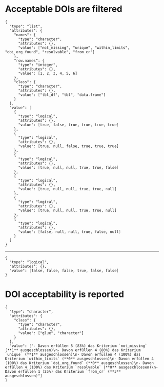 # Acceptable DOIs are filtered

    {
      "type": "list",
      "attributes": {
        "names": {
          "type": "character",
          "attributes": {},
          "value": ["not_missing", "unique", "within_limits", "doi_org_found", "resolvable", "from_cr"]
        },
        "row.names": {
          "type": "integer",
          "attributes": {},
          "value": [1, 2, 3, 4, 5, 6]
        },
        "class": {
          "type": "character",
          "attributes": {},
          "value": ["tbl_df", "tbl", "data.frame"]
        }
      },
      "value": [
        {
          "type": "logical",
          "attributes": {},
          "value": [true, false, true, true, true, true]
        },
        {
          "type": "logical",
          "attributes": {},
          "value": [true, null, false, true, true, true]
        },
        {
          "type": "logical",
          "attributes": {},
          "value": [true, null, null, true, true, false]
        },
        {
          "type": "logical",
          "attributes": {},
          "value": [true, null, null, true, true, null]
        },
        {
          "type": "logical",
          "attributes": {},
          "value": [true, null, null, true, true, null]
        },
        {
          "type": "logical",
          "attributes": {},
          "value": [false, null, null, true, false, null]
        }
      ]
    }

---

    {
      "type": "logical",
      "attributes": {},
      "value": [false, false, false, true, false, false]
    }

# DOI acceptability is reported

    {
      "type": "character",
      "attributes": {
        "class": {
          "type": "character",
          "attributes": {},
          "value": ["glue", "character"]
        }
      },
      "value": ["- Davon erfüllen 5 (83%) das Kriterium `not_missing` (**1** ausgeschlossen)\n- Davon erfüllen 4 (80%) das Kriterium `unique` (**1** ausgeschlossen)\n- Davon erfüllen 4 (100%) das Kriterium `within_limits` (**0** ausgeschlossen)\n- Davon erfüllen 4 (100%) das Kriterium `doi_org_found` (**0** ausgeschlossen)\n- Davon erfüllen 4 (100%) das Kriterium `resolvable` (**0** ausgeschlossen)\n- Davon erfüllen 1 (25%) das Kriterium `from_cr` (**3** ausgeschlossen)"]
    }


